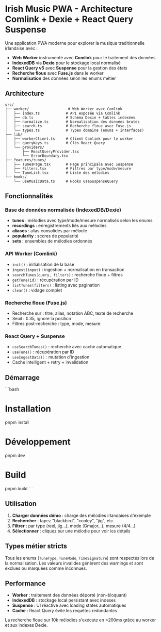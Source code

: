 # Irish Music PWA - Architecture Comlink + Dexie + React Query Suspense

Une application PWA moderne pour explorer la musique traditionnelle irlandaise avec :

- **Web Worker** instrumenté avec **Comlink** pour le traitement des données
- **IndexedDB** via **Dexie** pour le stockage local normalisé
- **React Query v5** avec **Suspense** pour la gestion des états
- **Recherche floue** avec **Fuse.js** dans le worker
- **Normalisation** des données selon les enums métier

## Architecture

```
src/
├── worker/                  # Web Worker avec Comlink
│   ├── index.ts            # API exposée via Comlink
│   ├── db.ts               # Schéma Dexie + tables indexées
│   ├── normalize.ts        # Normalisation des données brutes
│   ├── search.ts           # Recherche floue avec Fuse.js
│   └── types.ts            # Types domaine (enums + interfaces)
├── lib/
│   ├── workerClient.ts     # Client Comlink pour le worker
│   ├── queryKeys.ts        # Clés React Query
│   └── providers/
│       ├── ReactQueryProvider.tsx
│       └── ErrorBoundary.tsx
├── features/tunes/
│   ├── TunesPage.tsx       # Page principale avec Suspense
│   ├── Filters.tsx         # Filtres par type/mode/mesure
│   └── TuneList.tsx        # Liste des mélodies
└── hooks/
    └── useMusicData.ts     # Hooks useSuspenseQuery
```

## Fonctionnalités

### Base de données normalisée (IndexedDB/Dexie)

- **tunes** : mélodies avec type/mode/mesure normalisés selon les enums
- **recordings** : enregistrements liés aux mélodies
- **aliases** : alias consolidés par mélodie
- **popularity** : scores de popularité
- **sets** : ensembles de mélodies ordonnés

### API Worker (Comlink)

- `init()` : initialisation de la base
- `ingest(input)` : ingestion + normalisation en transaction
- `searchTunes(query, filters)` : recherche floue + filtres
- `getTune(id)` : récupération par ID
- `listTunes(filters)` : listing avec pagination
- `clear()` : vidage complet

### Recherche floue (Fuse.js)

- Recherche sur : titre, alias, notation ABC, texte de recherche
- Seuil : 0.35, ignore la position
- Filtres post-recherche : type, mode, mesure

### React Query + Suspense

- `useSearchTunes()` : recherche avec cache automatique
- `useTune()` : récupération par ID
- `useIngestData()` : mutation d'ingestion
- Cache intelligent + retry + invalidation

## Démarrage

\`\`\`bash

# Installation

pnpm install

# Développement

pnpm dev

# Build

pnpm build
\`\`\`

## Utilisation

1. **Charger données démo** : charge des mélodies irlandaises d'exemple
2. **Rechercher** : tapez "blackbird", "cooley", "jig", etc.
3. **Filtrer** : par type (reel, jig...), mode (Gmajor...), mesure (4/4...)
4. **Sélectionner** : cliquez sur une mélodie pour voir les détails

## Types métier stricts

Tous les enums (`TuneType`, `TuneMode`, `TimeSignature`) sont respectés lors de la normalisation. Les valeurs invalides génèrent des warnings et sont exclues ou marquées comme inconnues.

## Performance

- **Worker** : traitement des données déporté (non-bloquant)
- **IndexedDB** : stockage local persistant avec indexes
- **Suspense** : UI réactive avec loading states automatiques
- **Cache** : React Query évite les requêtes redondantes

La recherche floue sur 10k mélodies s'exécute en <200ms grâce au worker et aux indexes Dexie.
